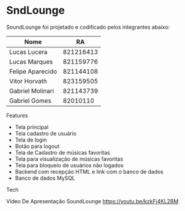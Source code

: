 # SndLounge
SoundLounge foi projetado e codificado pelos integrantes abaixo:

| Nome | RA |
| ------ | ------ |
| Lucas  Lucera		| 821216413|
| Lucas Marques 	| 821159776|
| Felipe Aparecido	| 821144108|
| Vitor Horvath 	| 823159505|
| Gabriel Molinari	| 821143739|
| Gabriel Gomes		| 82010110|




Features

- Tela principal
- Tela cadastro de usuário 
- Tela de login 
- Botão para logout 
- Tela de Cadastro de músicas favoritas 
- Tela para visualização de músicas favoritas
- Tela para bloqueio de usuários não logados
- Backend com recepção HTML e link com o banco de dados
- Banco de dados MySQL


Tech

[node.js]: <http://nodejs.org>
[jQuery]: <http://jquery.com>
[MySQL]: <https://www.mysql.com/>


Vídeo De Apresentação SoundLounge
https://youtu.be/kzkFj4KL2BM

